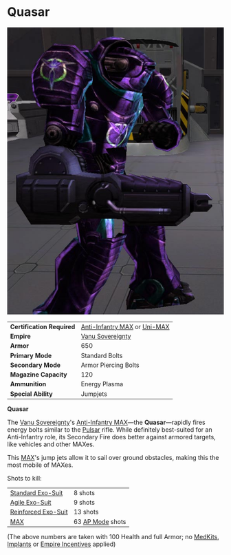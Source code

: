 # Quasar

![](../images/Quasar.jpg "Quasar.jpg")

|                            |                                                                                                                                            |
| -------------------------- | ------------------------------------------------------------------------------------------------------------------------------------------ |
| **Certification Required** | [Anti-Infantry MAX](<../certifications/Anti-Infantry_MAX_(Certification).md>) or [Uni-MAX](<../certifications/Uni-MAX_(Certification).md>) |
| **Empire**                 | [Vanu Sovereignty](../factions/Vanu_Sovereignty.md)                                                                                             |
| **Armor**                  | 650                                                                                                                                        |
| **Primary Mode**           | Standard Bolts                                                                                                                             |
| **Secondary Mode**         | Armor Piercing Bolts                                                                                                                       |
| **Magazine Capacity**      | 120                                                                                                                                        |
| **Ammunition**             | Energy Plasma                                                                                                                              |
| **Special Ability**        | Jumpjets                                                                                                                                   |

**Quasar**

The [Vanu Sovereignty](../factions/Vanu_Sovereignty.md)'s
[Anti-Infantry MAX](<../certifications/Anti-Infantry_MAX_(Certification).md>)—the
**Quasar**—rapidly fires energy bolts similar to the
[Pulsar](../weapons/Pulsar.md) rifle. While definitely best-suited for an
Anti-Infantry role, its Secondary Fire does better against armored targets, like
vehicles and other MAXes.

This [MAX](../armor/Mechanized_Assault_Exo-Suit.md)'s jump jets allow it to sail
over ground obstacles, making this the most mobile of MAXes.

Shots to kill:

|                                                |                                                      |
| ---------------------------------------------- | ---------------------------------------------------- |
| [Standard Exo-Suit](Standard_Exo-Suit.md)      | 8 shots                                              |
| [Agile Exo-Suit](Agile_Exo-Suit.md)            | 9 shots                                              |
| [Reinforced Exo-Suit](Reinforced_Exo-Suit.md)  | 13 shots                                             |
| [MAX](../armor/Mechanized_Assault_Exo-Suit.md) | 63 [AP Mode](../terminology/Armor_Piercing.md) shots |

(The above numbers are taken with 100 Health and full Armor; no
[MedKits](../items/MedKit.md), [Implants](../implants/index.md) or
[Empire Incentives](../terminology/Empire_Incentives.md) applied)
